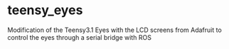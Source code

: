 # teensy_eyes
Modification of the Teensy3.1 Eyes with the LCD screens from Adafruit to control the eyes through a serial bridge with ROS
